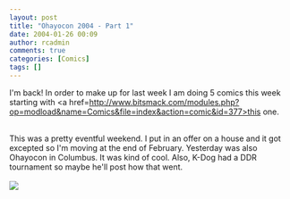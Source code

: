 ```yaml
---
layout: post
title: "Ohayocon 2004 - Part 1"
date: 2004-01-26 00:09
author: rcadmin
comments: true
categories: [Comics]
tags: []
---
```

I'm back! In order to make up for last week I am doing 5 comics this week starting with <a href=http://www.bitsmack.com/modules.php?op=modload&name=Comics&file=index&action=comic&id=377>this one.</a>
<br />

<br />
This was a pretty eventful weekend. I put in an offer on a house and it got excepted so I'm moving at the end of February. Yesterday was also Ohayocon in Columbus. It was kind of cool. Also, K-Dog had a DDR tournament so maybe he'll post how that went.<Br><br><!--more--><img src='/wp/wp-content/comics/20040126.gif' alt'' />
